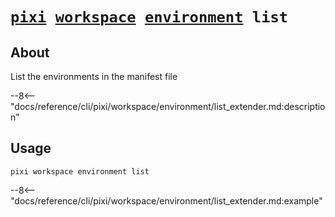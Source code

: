 <!--- This file is autogenerated. Do not edit manually! -->
# <code>[pixi](../../../pixi.md) [workspace](../../workspace.md) [environment](../environment.md) list</code>

## About
List the environments in the manifest file

--8<-- "docs/reference/cli/pixi/workspace/environment/list_extender.md:description"

## Usage
```
pixi workspace environment list
```

--8<-- "docs/reference/cli/pixi/workspace/environment/list_extender.md:example"

